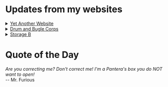 # Updates from my websites

<details><summary> <a href="https://www.amon-hen.com">Yet Another Website</a> </summary>

* <a href="https://www.amon-hen.com/humor/22223">It’s the most terrible time of the year…</a>
* <a href="https://www.amon-hen.com/computing/internet/www/435">Quote of the Day</a>
* <a href="https://www.amon-hen.com/food/33319">Mmmm, Coconut Humans</a>
* <a href="https://www.amon-hen.com/politics/33344">Trump is a Dumb Dumb</a>
* <a href="https://www.amon-hen.com/television/13352">MST3K 00K07 – Gamera vs. Zigra</a>
* <a href="https://www.amon-hen.com/politics/33324">Democrats must always set a good example</a>
* <a href="https://www.amon-hen.com/politics/33301">Last Week Tonight – S2 E6: NCAA, ISIS & Brazil</a>
* <a href="https://www.amon-hen.com/humor/5023">Cyber Monday</a>
* <a href="https://www.amon-hen.com/television/9714">MST3K Short 0406 – Undersea Kingdom 1</a>
* <a href="https://www.amon-hen.com/movies/33306">It Came from Beneath the Sea (1955)</a>
</details>

<details><summary> <a href="https://www.drum-corps.net">Drum and Bugle Corps</a> </summary>

* <a href="https://www.drum-corps.net/news/3604">DCI phasing out historic library of physical audio/video products</a>
* <a href="https://www.drum-corps.net/news/3602">Drum Corps World – December 2024</a>
* <a href="https://www.drum-corps.net/news/3588">2025 Drum Corps International Tour Schedule</a>
* <a href="https://www.drum-corps.net/news/3585">Drum Corps International Magazine – November 2024</a>
* <a href="https://www.drum-corps.net/news/3577">Jersey Surf Withdraws from 2025 DCI Summer Tour</a>
* <a href="https://www.drum-corps.net/news/3574">Drum Corps World – November 2024</a>
* <a href="https://www.drum-corps.net/news/3570">Directors adopt new competitive format for 2025 DCI All-Age Championship</a>
* <a href="https://www.drum-corps.net/news/3505">Drum Corps World – October 2024</a>
* <a href="https://www.drum-corps.net/news/3391">Drum Corps World –  September 2024</a>
* <a href="https://www.drum-corps.net/history/3341">Crossmen 50th Anniversary Alumni Corps (2024)</a>
</details>

<details><summary> <a href="https://www.storage-b.com">Storage B</a> </summary>

* <a href="https://www.storage-b.com/c/1015">Uploading Consciousness</a>
* <a href="https://www.storage-b.com/humor/1003">SCRUM: An Honest Ad</a>
* <a href="https://www.storage-b.com/humor/996">Agile vs. Waterfall</a>
* <a href="https://www.storage-b.com/c/969">Delivering Safe C++</a>
* <a href="https://www.storage-b.com/c/962">Full Interview With the Creator of C++</a>
* <a href="https://www.storage-b.com/humor/951">How To Regex</a>
* <a href="https://www.storage-b.com/ai/908">Nightmare Fuel from Bing Image Creator</a>
* <a href="https://www.storage-b.com/ai/904">We’re Safe</a>
* <a href="https://www.storage-b.com/ai/901">Enjoy Your AI-generated Work</a>
* <a href="https://www.storage-b.com/humor/896">Blue Tick Marks</a>
</details>

# Quote of the Day
<p><em>Are you correcting me? Don't correct me! I'm a Pantera's box you do NOT want to open!</em><br /> -- Mr. Furious</p>